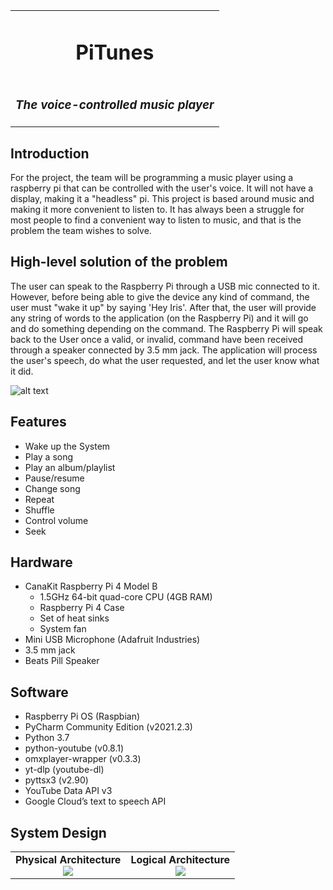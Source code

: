 <table>
    <tr>
        <td align="center"><h1>PiTunes</h1></td>
    </tr>
    <tr>
        <td align="center" colspan="3"><h3><i>The voice-controlled music player</i></h3></td>
    </tr>
</table>

Introduction
--------------------------------
For the project, the team will be programming a music player using a raspberry pi that can be controlled with the user's voice. It will not have a display, making it a "headless" pi. This project is based around music and making it more convenient to listen to. It has always been a struggle for most people to find a convenient way to listen to music, and that is the problem the team wishes to solve. 

High-level solution of the problem
--------------------------------
The user can speak to the Raspberry Pi through a USB mic connected to it. However, before being able to give the device any kind of command, the user must "wake it up" by saying 'Hey Iris'. After that, the user will provide any string of words to the application (on the Raspberry Pi) and it will go and do something depending on the command. The Raspberry Pi will speak back to the User once a valid, or invalid, command have been received through a speaker connected by 3.5 mm jack. The application will process the user's speech, do what the user requested, and let the user know what it did. 

![alt text](https://github.com/Ivan-RC/PiTunes/blob/main/images/highlevelsolution.PNG)
<!--Wake up image -->
<!--[alt text](https://raw.githubusercontent.com/Ivan-RC/PiTunes/main/images/wakeup.PNG?token=GHSAT0AAAAAABQMCIZ5SVW4R2YAPWLFIGVIYQRKRIA)-->

Features
--------------------------------
- Wake up the System
- Play a song
- Play an album/playlist
- Pause/resume
- Change song
- Repeat
- Shuffle
- Control volume
- Seek

Hardware
--------------------------------
- CanaKit Raspberry Pi 4 Model B
    - 1.5GHz 64-bit quad-core CPU (4GB RAM)
    - Raspberry Pi 4 Case
    - Set of heat sinks
    - System fan
- Mini USB Microphone (Adafruit Industries)
- 3.5 mm jack
- Beats Pill Speaker

Software
--------------------------------
- Raspberry Pi OS (Raspbian)
- PyCharm Community Edition (v2021.2.3)
- Python 3.7
- python-youtube (v0.8.1) 
- omxplayer-wrapper (v0.3.3) 
- yt-dlp (youtube-dl) 
- pyttsx3 (v2.90)
- YouTube Data API v3
- Google Cloud’s text to speech API

System Design
---------------------------------
<table>
    <tr>
        <td align="center"><b>Physical Architecture</b><br/><img src="https://github.com/Ivan-RC/PiTunes/blob/main/images/physicaldiagram.PNG"/></td>
        <td align="center"><b>Logical Architecture</b><br/><img src="https://github.com/Ivan-RC/PiTunes/blob/main/images/logicaldiagram.PNG"/></td>
    </tr>
</table>

<!--
    - Capable of running any number of Web Servers, common Web Stacks, Databases, and Tools. Examples include:
        - Web Servers: Nginx and Apache (can be used to host  too)
        - Web Stacks: PHP (7.1 and 7.4), PHP 7.4 Laravel, Java Tomcat (8.5 and 9.0), ASP.NET Core 5.0
        - Databases: MySQL, PostgreSQL, MongoDB
        - Tools: Visual Studio Code, NodeJS Development Server
    - Deploy Web Sites, Java Spring and Spring Boot applications, PHP and PHP Laravel applications, Express, React, Angular applications-->
